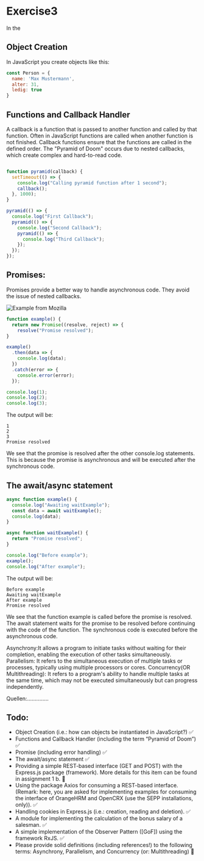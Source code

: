 # Exercise3
In the 
## Object Creation
In JavaScript you create objects like this:
``` javascript
const Person = {
  name: 'Max Mustermann',
  alter: 31,
  ledig: true
}
```

## Functions and Callback Handler
A callback is a function that is passed to another function and called by that function. Often in JavaScript functions are called when another function is not finished. Callback functions ensure that the functions are called in the defined order. The "Pyramid of Doom" occurs due to nested callbacks, which create complex and hard-to-read code.
``` javascript

function pyramid(callback) {
  setTimeout(() => {
    console.log("Calling pyramid function after 1 second");
    callback();
  }, 1000);
}

pyramid(() => {
  console.log("First Callback");
  pyramid(() => {
    console.log("Second Callback");
    pyramid(() => {
      console.log("Third Callback");
    });
  });
});

```
## Promises:
Promises provide a better way to handle asynchronous code. They avoid the issue of nested callbacks.

![Example from Mozilla](https://developer.mozilla.org/en-US/docs/Web/JavaScript/Reference/Global_Objects/Promise/promises.png)
```javascript
function example() {
  return new Promise((resolve, reject) => {
    resolve("Promise resolved");
}

example()
  .then(data => {
    console.log(data);
  })
  .catch(error => {
    console.error(error);
  });

console.log(1);
console.log(2);
console.log(3);
```
The output will be:
```
1
2
3
Promise resolved
```
We see that the promise is resolved after the other console.log statements. This is because the promise is asynchronous and will be executed after the synchronous code.

## The await/async statement

```javascript	
async function example() {
  console.log("Awaiting waitExample");
  const data = await waitExample();
  console.log(data);
}

async function waitExample() {
  return "Promise resolved";
}

console.log("Before example");
example();
console.log("After example");
```
The output will be:
```
Before example
Awaiting waitExample
After example
Promise resolved
```
We see that the function example is called before the promise is resolved. The await statement waits for the promise to be resolved before continuing with the code of the function. The synchronous code is executed before the asynchronous code.


Asynchrony:It allows a program to initiate tasks without waiting for their completion, enabling the execution of other tasks simultaneously.
Parallelism: It refers to the simultaneous execution of multiple tasks or processes, typically using multiple processors or cores.
Concurrency(OR Multithreading): It refers to a program's ability to handle multiple tasks at the same time, which may not be executed simultaneously but can progress independently.

Quellen:..............





## Todo:
- Object Creation (i.e.: how can objects be instantiated in JavaScript?) ✅
- Functions and Callback Handler (including the term “Pyramid of Doom”) ✅
- Promise (including error handling) ✅
- The await/async statement ✅
- Providing a simple REST-based interface (GET and POST) with the Express.js
package (framework). More details for this item can be found in assignment 1 b. 🚧
- Using the package Axios for consuming a REST-based interface. (Remark: here,
you are asked for implementing examples for consuming the interface of
OrangeHRM and OpenCRX (use the SEPP installations, only)). ✅
- Handling cookies in Express.js (i.e.: creation, reading and deletion). ✅
- A module for implementing the calculation of the bonus salary of a salesman. ✅
- A simple implementation of the Observer Pattern ([GoF]) using the framework
RxJS. ✅
- Please provide solid definitions (including references!) to the following terms:
Asynchrony, Parallelism, and Concurrency (or: Multithreading) 🚧